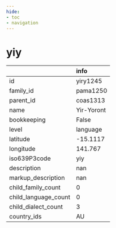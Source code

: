 ```yaml
---
hide:
- toc
- navigation
---
```

# yiy
|                      | info       |
|:---------------------|:-----------|
| id                   | yiry1245   |
| family_id            | pama1250   |
| parent_id            | coas1313   |
| name                 | Yir-Yoront |
| bookkeeping          | False      |
| level                | language   |
| latitude             | -15.1117   |
| longitude            | 141.767    |
| iso639P3code         | yiy        |
| description          | nan        |
| markup_description   | nan        |
| child_family_count   | 0          |
| child_language_count | 0          |
| child_dialect_count  | 3          |
| country_ids          | AU         |